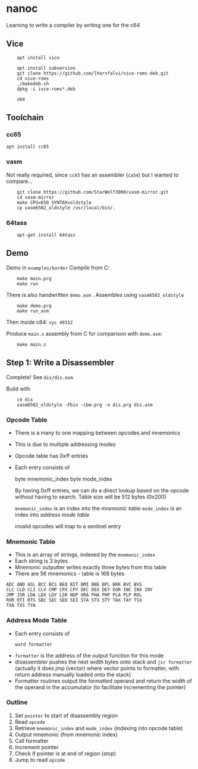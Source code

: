 # nanoc
Learning to write a compiler by writing one for the c64

## Vice
```
	apt install vice

	apt install subversion
	git clone https://github.com/lharsfalvi/vice-roms-deb.git
	cd vice-roms
	./makedeb.sh
	dpkg -i ivce-roms*.deb

	x64
```
## Toolchain
### cc65
`apt install cc65`

### vasm
Not really required, since `cc65` has an assembler (`ca54`) but I wanted to compare...
```
	git clone https://github.com/StarWolf3000/vasm-mirror.git
	cd vasm-mirror
	make CPU=650 SYNTAX=oldstyle
	cp vasm6502_oldstyle /usr/local/bin/.
```	

### 64tass
```
	apt-get install 64tass
```
	
## Demo
Demo in `examples/border`
Compile from C:
```
	make main.prg
	make run
```
There is also handwritten `demo.asm` . Assembles using `vasm6502_oldstyle`
```
	make demo.prg
	make run_asm
```
Then inside c64: `sys 49152`

Produce `main.s` assembly from C for comparison with `demo.asm`:
```
	make main.s
```

## Step 1: Write a Disassembler

Complete! See `dis/dis.asm`

Build with 
```
	cd dis
	vasm6502_oldstyle -Fbin -cbm-prg -o dis.prg dis.asm
```
### Opcode Table
- There is a many to one mapping between opcodes and mnemonics
- This is due to multiple addressing modes
- Opcode table has 0xff entries
- Each entry consists of

  byte mnemonic_index
  byte mode_index

  By having 0xff entries, we can do a direct lookup based on the opcode without having to search. Table size will be 512 bytes (0x200)

  `mnemonic_index` is an index into the _mnemonic table_
  `mode_index` is an index into _address mode table_
  
  invalid opcodes will map to a sentinel entry

### Mnemonic Table
- This is an array of strings, indexed by the `mnemonic_index`
- Each string is 3 bytes
- Mnemonic outputter writes exactly three bytes from this table
- There are 56 mnemonics - table is 168 bytes
```
ADC AND ASL BCC BCS BEQ BIT BMI BNE BPL BRK BVC BVS
CLC CLD CLI CLV CMP CPX CPY DEC DEX DEY EOR INC INX INY
JMP JSR LDA LDX LDY LSR NOP ORA PHA PHP PLA PLP ROL
ROR RTI RTS SBC SEC SED SEI STA STX STY TAX TAY TSX
TXA TXS TYA
```

### Address Mode Table
- Each entry consists of
  ```
  word formatter
  ```
- `formatter` is the address of the output function for this mode
- disassembler pushes the next width bytes onto stack and `jsr formatter` (actually it does jmp (vector) where vector points to formatter, with return address manually loaded onto the stack)
- Formatter routines output the formatted operand and return the width of the operand in the accumulator (to facilitate incrementing the pointer)

### Outline

1. Set `pointer` to start of disassembly region
2. Read `opcode`
3. Retrieve `mnemonic_index` and `mode_index` (indexing into opcode table)
4. Output mnemonic (from mnemonic index)
5. Call formatter
6. Increment pointer
7. Check if pointer is at end of region (stop)
8. Jump to read `opcode`
